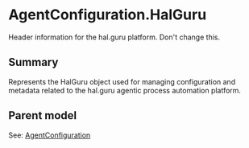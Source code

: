 # AgentConfiguration.HalGuru

Header information for the hal.guru platform. Don't change this.

## Summary

Represents the HalGuru object used for managing configuration and metadata
related to the hal.guru agentic process automation platform.

## Parent model

See: [AgentConfiguration](AgentConfiguration.md)